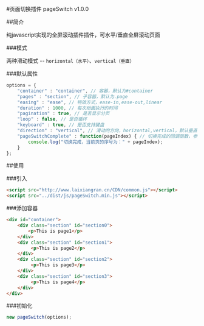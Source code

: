 #页面切换插件 pageSwitch v1.0.0

##简介

纯javascript实现的全屏滚动插件插件，可水平/垂直全屏滚动页面

###模式

两种滑动模式 -- `horizontal（水平）`、`vertical（垂直）`

###默认属性

```javascript
options = {
    "container" : "container", // 容器，默认为#container
    "pages" : "section", // 子容器，默认为.page
    "easing" : "ease", // 特效方式，ease-in,ease-out,linear
    "duration" : 1000, // 每次动画执行的时间
    "pagination" : true, // 是否显示分页
    "loop" : false, // 是否循环
    "keyboard" : true, // 是否支持键盘
    "direction" : "vertical", // 滑动的方向，horizontal,vertical，默认垂直切换
    "pageSwitchComplete" : function(pageIndex) { // 切换完成的回调函数，参数为当前页的序号
        console.log("切换完成，当前页的序号为：" + pageIndex);
    }
};
```

##使用

###引入

```html
<script src="http://www.laixiangran.cn/CDN/common.js"></script>
<script src="../dist/js/pageSwitch.min.js"></script>
```
    
###添加容器

```html
<div id="container">
    <div class="section" id="section0">
        <p>This is page1</p>
    </div>
    <div class="section" id="section1">
         <p>This is page2</p>
    </div>
    <div class="section" id="section2">
         <p>This is page3</p>
    </div>
    <div class="section" id="section3">
         <p>This is page4</p>
    </div>
</div>
```

###初始化

```javascript
new pageSwitch(options);
```
